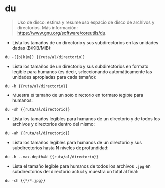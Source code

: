 # du

> Uso de disco: estima y resume uso espacio de disco de archivos y directorios.
> Más información: <https://www.gnu.org/software/coreutils/du>.

- Lista los tamaños de un directorio y sus subdirectorios en las unidades dadas (B/KiB/MiB):

`du -{{b|k|m}} {{ruta/al/directorio}}`

- Lista los tamaños de un directorio y sus subdirectorios en formato legible para humanos (es decir, seleccionando automáticamente las unidades apropiadas para cada tamaño):

`du -h {{ruta/al/directorio}}`

- Muestra el tamaño de un solo directorio en formato legible para humanos:

`du -sh {{ruta/al/directorio}}`

- Lista los tamaños legibles para humanos de un directorio y de todos los archivos y directorios dentro del mismo:

`du -ah {{ruta/al/directorio}}`

- Lista los tamaños legibles para humanos de un directorio y sus subdirectorios hasta N niveles de profundidad:

`du -h --max-depth=N {{ruta/al/directorio}}`

- Lista el tamaño legible para humanos de todos los archivos `.jpg` en subdirectorios del directorio actual y muestra un total al final:

`du -ch {{*/*.jpg}}`
